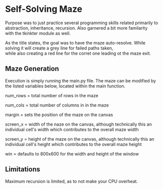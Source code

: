 # Self-Solving Maze  
Purpose was to just practice several programming skills related primarily to abstraction, inheritance, recursion. Also garnered a bit more familarity  
with the tkinkter module as well.  

As the title states, the goal was to have the maze auto-resolve. While solving it will create a grey line for failed paths taken,  
while also creating a red line for the corret one leading ot the maze exit.

## Maze Generation
Execution is simply running the main.py file. The maze can be modified by the listed variables below, located within the main function.

num_rows = total number of rows in the maze  

num_cols = total number of columns in in the maze  

margin = sets the position of the maze on the canvas  

screen_x = width of the naze on the canvas, although technically this an individual cell's width which contributes to the overall maze width  

screen_y = height of the maze on the canvas, although technically this an individual cell's height which contributes to the overall maze height  

win = defaults to 800x600 for the width and height of the window  

## Limitations
Maximum recursion is limited, as to not make your CPU overheat.  
